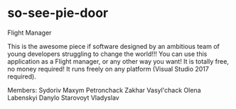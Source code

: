 # so-see-pie-door
Flight Manager 

This is the awesome piece if software designed by an ambitious team of young developers struggling to change the world!!!
You can use this application as a Flight manager, or any other way you want! It is totally free, no money required!
It runs freely on any platform (Visual Studio 2017 required).

Members:
Sydoriv Maxym
Petronchack Zakhar
Vasyl'chack Olena
Labenskyi Danylo
Starovoyt Vladyslav
